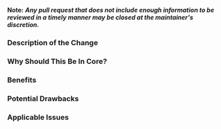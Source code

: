 **Note:** ***Any pull request that does not include enough information to be reviewed in a timely manner may be closed at the
maintainer's discretion.***

### Description of the Change

### Why Should This Be In Core?

### Benefits

### Potential Drawbacks

### Applicable Issues